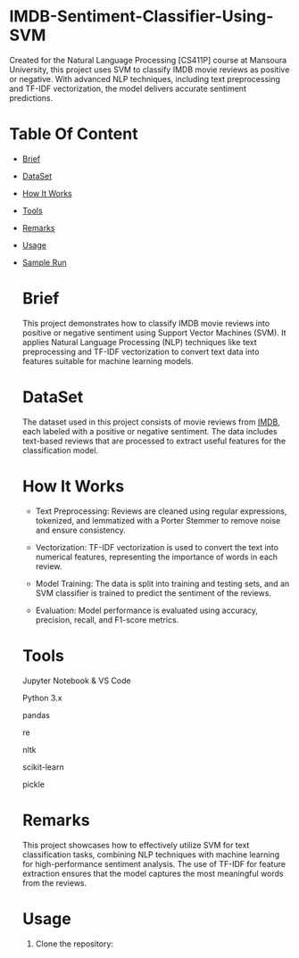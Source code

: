 # IMDB-Sentiment-Classifier-Using-SVM
Created for the Natural Language Processing [CS411P] course at Mansoura University, this project uses SVM to classify IMDB movie reviews as positive or negative. With advanced NLP techniques, including text preprocessing and TF-IDF vectorization, the model delivers accurate sentiment predictions.


# Table Of Content 

* [Brief](#Brief)
* [DataSet](#DataSet)
* [How It Works](#HowItWorks)
* [Tools](#Tools)
* [Remarks](#Remarks)
* [Usage](#Usage)
* [Sample Run](#SampleRun)

  # Brief
  This project demonstrates how to classify IMDB movie reviews into positive or negative sentiment using Support Vector Machines (SVM). It applies Natural Language Processing (NLP)      techniques like text preprocessing and TF-IDF vectorization to convert text data into features suitable for machine learning models.


   # DataSet
  The dataset used in this project consists of movie reviews from [IMDB](https://www.kaggle.com/datasets/vishakhdapat/imdb-movie-reviews), each labeled with a positive or negative         sentiment.
     The data includes text-based reviews that are processed to extract useful features for the classification model.


  # How It Works

  * Text Preprocessing: Reviews are cleaned using regular expressions, tokenized, and lemmatized with a Porter Stemmer to remove noise and ensure consistency.
    
  * Vectorization: TF-IDF vectorization is used to convert the text into numerical features, representing the importance of words in each review.
    
  * Model Training: The data is split into training and testing sets, and an SVM classifier is trained to predict the sentiment of the reviews.
    
  * Evaluation: Model performance is evaluated using accuracy, precision, recall, and F1-score metrics.

    
 
  # Tools 

     Jupyter Notebook & VS Code

     Python 3.x

     pandas

     re

     nltk

    scikit-learn

    pickle


  # Remarks

    This project showcases how to effectively utilize SVM for text classification tasks, combining NLP techniques with machine learning for high-performance sentiment analysis.
     The use of TF-IDF for feature extraction ensures that the model captures the most meaningful words from the reviews.


  # Usage

  1. Clone the repository:
     
     ```bash
     






  




  
